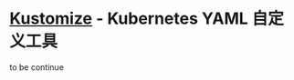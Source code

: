# [Kustomize](https://github.com/kubernetes-sigs/kustomize) - Kubernetes YAML 自定义工具

to be continue


